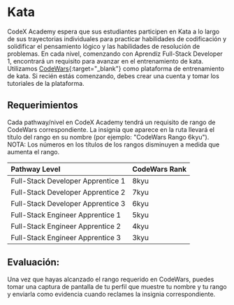 # Kata

CodeX Academy espera que sus estudiantes participen en Kata a lo largo de sus trayectorias individuales para practicar habilidades de codificación y solidificar el pensamiento lógico y las habilidades de resolución de problemas. En cada nivel, comenzando con Aprendíz Full-Stack Developer 1, encontrará un requisito para avanzar en el entrenamiento de kata. Utilizamos [CodeWars](https://codewars.com){:target="\_blank"} como plataforma de entrenamiento de kata. Si recién estás comenzando, debes crear una cuenta y tomar los tutoriales de la plataforma.

## Requerimientos

Cada pathway/nivel en CodeX Academy tendrá un requisito de rango de CodeWars correspondiente. La insignia que aparece en la ruta llevará el título del rango en su nombre (por ejemplo: "CodeWars Rango 6kyu"). NOTA: Los números en los títulos de los rangos disminuyen a medida que aumenta el rango.

| Pathway Level                     | CodeWars Rank |
| :-------------------------------- | :------------ |
| Full-Stack Developer Apprentice 1 | 8kyu          |
| Full-Stack Developer Apprentice 2 | 7kyu          |
| Full-Stack Developer Apprentice 3 | 6kyu          |
| Full-Stack Engineer Apprentice 1  | 5kyu          |
| Full-Stack Engineer Apprentice 2  | 4kyu          |
| Full-Stack Engineer Apprentice 3  | 3kyu          |

## Evaluación:

Una vez que hayas alcanzado el rango requerido en CodeWars, puedes tomar una captura de pantalla de tu perfil que muestre tu nombre y tu rango y enviarla como evidencia cuando reclames la insignia correspondiente.
